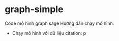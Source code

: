# graph-simple
Code mô hình graph sage
Hướng dẫn chạy mô hình:
- Chạy mô hình với dữ liệu citation:
  p

